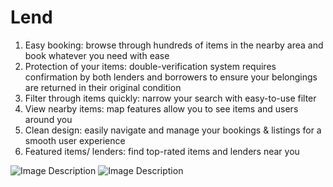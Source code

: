 # Lend

1. Easy booking: browse through hundreds of items in the nearby area and book whatever you need with ease
2. Protection of your items: double-verification system requires confirmation by both lenders and borrowers to ensure your belongings are returned in their original condition
3. Filter through items quickly: narrow your search with easy-to-use filter
4. View nearby items: map features allow you to see items and users around you 
5. Clean design: easily navigate and manage your bookings & listings for a smooth user experience
6. Featured items/ lenders: find top-rated items and lenders near you

![Image Description](https://github.com/katleej/Lend/Android/description-images/one.png)
![Image Description](https://github.com/katleej/Lend/Android/description-images/five.png)
